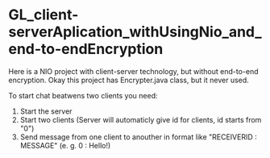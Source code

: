# GL_client-serverAplication_withUsingNio_and_end-to-endEncryption
Here is a NIO project with client-server technology, but without end-to-end encryption. 
Okay this project has Encrypter.java class, but it never used.

To start chat beatwens two clients you need: 
1) Start the server
2) Start two clients (Server will automaticly give id for clients, id starts from "0")
3) Send message from one client to anouther in format like "RECEIVERID : MESSAGE" (e. g. 0 : Hello!)
